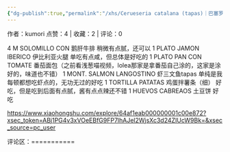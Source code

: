 ```yaml
---
{"dg-publish":true,"permalink":"/xhs/Cerueseria catalana (tapas)｜巴塞罗那/","created":"2025-03-17T22:07:08.885+08:00","updated":"2025-03-17T22:07:08.885+08:00"}
---
```


作者：kumori
点赞：4   |   收藏：2   |   评论：0

4 M SOLOMILLO CON 鹅肝牛排 稍微有点腻，还可以
1 PLATO JAMON IBERICO 伊比利亚火腿 单吃有点咸，但总体是好吃的
1 PLATO PAN CON TOMATE 番茄面包（之前看浅葱喵视频，lolea那家是拿番茄自己涂的，这家是涂好的，味道也不错）
1 MONT. SALMON LANGOSTINO 虾三文鱼tapas 单纯是我每顿都想吃虾点的，无功无过的好吃
1 TORTILLA PATATAS 鸡蛋拌薯条（细） 好吃，但是吃到后面有点腻，酱有点点辣还不错
1 HUEVOS CABREAOS 土豆饼 好吃

https://www.xiaohongshu.com/explore/64af1eab000000001c00e872?xsec_token=ABj1PG4v3xVOeEBfG9FP7lhAJel2WjsXc3d24ZIUcW9Bk=&xsec_source=pc_user

评论区：===========

